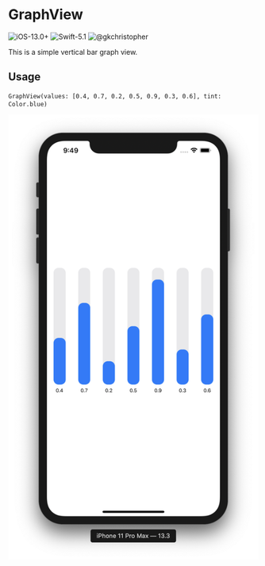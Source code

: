 # GraphView

![iOS-13.0+](https://img.shields.io/badge/iOS-13.0+-blue.svg)
![Swift-5.1](https://img.shields.io/badge/Swift-5.1-ff69b4.svg)
![@gkchristopher](https://img.shields.io/badge/Contact-@gkchristopher-lightgrey.svg?style=flat)

This is a simple vertical bar graph view. 

## Usage

    GraphView(values: [0.4, 0.7, 0.2, 0.5, 0.9, 0.3, 0.6], tint: Color.blue)

![graph screenshot](graph-example.png)

